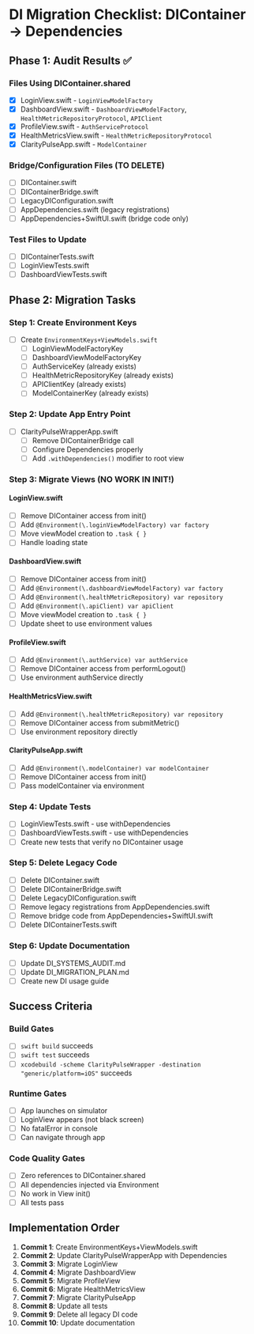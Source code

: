 # DI Migration Checklist: DIContainer → Dependencies

## Phase 1: Audit Results ✅

### Files Using DIContainer.shared
- [x] LoginView.swift - `LoginViewModelFactory`
- [x] DashboardView.swift - `DashboardViewModelFactory`, `HealthMetricRepositoryProtocol`, `APIClient`
- [x] ProfileView.swift - `AuthServiceProtocol`
- [x] HealthMetricsView.swift - `HealthMetricRepositoryProtocol`
- [x] ClarityPulseApp.swift - `ModelContainer`

### Bridge/Configuration Files (TO DELETE)
- [ ] DIContainer.swift
- [ ] DIContainerBridge.swift
- [ ] LegacyDIConfiguration.swift
- [ ] AppDependencies.swift (legacy registrations)
- [ ] AppDependencies+SwiftUI.swift (bridge code only)

### Test Files to Update
- [ ] DIContainerTests.swift
- [ ] LoginViewTests.swift
- [ ] DashboardViewTests.swift

## Phase 2: Migration Tasks

### Step 1: Create Environment Keys
- [ ] Create `EnvironmentKeys+ViewModels.swift`
  - [ ] LoginViewModelFactoryKey
  - [ ] DashboardViewModelFactoryKey
  - [ ] AuthServiceKey (already exists)
  - [ ] HealthMetricRepositoryKey (already exists)
  - [ ] APIClientKey (already exists)
  - [ ] ModelContainerKey (already exists)

### Step 2: Update App Entry Point
- [ ] ClarityPulseWrapperApp.swift
  - [ ] Remove DIContainerBridge call
  - [ ] Configure Dependencies properly
  - [ ] Add `.withDependencies()` modifier to root view

### Step 3: Migrate Views (NO WORK IN INIT!)

#### LoginView.swift
- [ ] Remove DIContainer access from init()
- [ ] Add `@Environment(\.loginViewModelFactory) var factory`
- [ ] Move viewModel creation to `.task { }`
- [ ] Handle loading state

#### DashboardView.swift
- [ ] Remove DIContainer access from init()
- [ ] Add `@Environment(\.dashboardViewModelFactory) var factory`
- [ ] Add `@Environment(\.healthMetricRepository) var repository`
- [ ] Add `@Environment(\.apiClient) var apiClient`
- [ ] Move viewModel creation to `.task { }`
- [ ] Update sheet to use environment values

#### ProfileView.swift
- [ ] Add `@Environment(\.authService) var authService`
- [ ] Remove DIContainer access from performLogout()
- [ ] Use environment authService directly

#### HealthMetricsView.swift
- [ ] Add `@Environment(\.healthMetricRepository) var repository`
- [ ] Remove DIContainer access from submitMetric()
- [ ] Use environment repository directly

#### ClarityPulseApp.swift
- [ ] Add `@Environment(\.modelContainer) var modelContainer`
- [ ] Remove DIContainer access from init()
- [ ] Pass modelContainer via environment

### Step 4: Update Tests
- [ ] LoginViewTests.swift - use withDependencies
- [ ] DashboardViewTests.swift - use withDependencies
- [ ] Create new tests that verify no DIContainer usage

### Step 5: Delete Legacy Code
- [ ] Delete DIContainer.swift
- [ ] Delete DIContainerBridge.swift
- [ ] Delete LegacyDIConfiguration.swift
- [ ] Remove legacy registrations from AppDependencies.swift
- [ ] Remove bridge code from AppDependencies+SwiftUI.swift
- [ ] Delete DIContainerTests.swift

### Step 6: Update Documentation
- [ ] Update DI_SYSTEMS_AUDIT.md
- [ ] Update DI_MIGRATION_PLAN.md
- [ ] Create new DI usage guide

## Success Criteria

### Build Gates
- [ ] `swift build` succeeds
- [ ] `swift test` succeeds
- [ ] `xcodebuild -scheme ClarityPulseWrapper -destination "generic/platform=iOS"` succeeds

### Runtime Gates
- [ ] App launches on simulator
- [ ] LoginView appears (not black screen)
- [ ] No fatalError in console
- [ ] Can navigate through app

### Code Quality Gates
- [ ] Zero references to DIContainer.shared
- [ ] All dependencies injected via Environment
- [ ] No work in View init()
- [ ] All tests pass

## Implementation Order

1. **Commit 1**: Create EnvironmentKeys+ViewModels.swift
2. **Commit 2**: Update ClarityPulseWrapperApp with Dependencies
3. **Commit 3**: Migrate LoginView
4. **Commit 4**: Migrate DashboardView
5. **Commit 5**: Migrate ProfileView
6. **Commit 6**: Migrate HealthMetricsView
7. **Commit 7**: Migrate ClarityPulseApp
8. **Commit 8**: Update all tests
9. **Commit 9**: Delete all legacy DI code
10. **Commit 10**: Update documentation